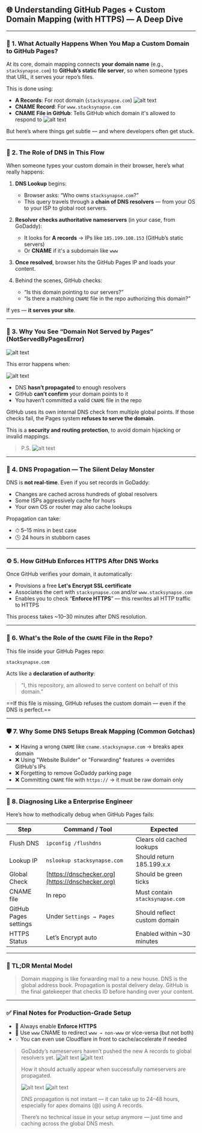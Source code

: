
## 🌐 Understanding GitHub Pages + Custom Domain Mapping (with HTTPS) — A Deep Dive

---

### 🧩 1. What Actually Happens When You Map a Custom Domain to GitHub Pages?

At its core, domain mapping connects **your domain name** (e.g., `stacksynapse.com`) to **GitHub’s static file server**, so when someone types that URL, it serves your repo’s files.

This is done using:

* **A Records**: For root domain (`stacksynapse.com`)
![alt text](image-104.png)
* **CNAME Record**: For `www.stacksynapse.com`
* **CNAME File in GitHub**: Tells GitHub which domain it's allowed to respond to
![alt text](image-105.png)

But here’s where things get subtle — and where developers often get stuck.

---

### 🧠 2. The Role of DNS in This Flow

When someone types your custom domain in their browser, here’s what really happens:

1. **DNS Lookup** begins:

   * Browser asks: “Who owns `stacksynapse.com`?”
   * This query travels through a **chain of DNS resolvers** — from your OS to your ISP to global root servers.

2. **Resolver checks authoritative nameservers** (in your case, from GoDaddy):

   * It looks for **A records** → IPs like `185.199.108.153` (GitHub’s static servers)
   * Or **CNAME** if it's a subdomain like `www`

3. **Once resolved**, browser hits the GitHub Pages IP and loads your content.

4. Behind the scenes, GitHub checks:

   * “Is this domain pointing to our servers?”
   * “Is there a matching `CNAME` file in the repo authorizing this domain?”

If yes — **it serves your site**.

---

### 🛑 3. Why You See “Domain Not Served by Pages” (NotServedByPagesError)

![alt text](image-106.png)

This error happens when:

![alt text](image-107.png)

* DNS **hasn’t propagated** to enough resolvers
* GitHub **can’t confirm** your domain points to it
* You haven’t committed a valid `CNAME` file in the repo

GitHub uses its own internal DNS check from multiple global points. If those checks fail, the Pages system **refuses to serve the domain**.

This is a **security and routing protection**, to avoid domain hijacking or invalid mappings.

> P.S. 
> ![alt text](image-108.png)

---

### 📡 4. DNS Propagation — The Silent Delay Monster

DNS is **not real-time**. Even if you set records in GoDaddy:

* Changes are cached across hundreds of global resolvers
* Some ISPs aggressively cache for hours
* Your own OS or router may also cache lookups

Propagation can take:

* ⏱ 5–15 mins in best case
* 🕓 24 hours in stubborn cases

---

### ⚙️ 5. How GitHub Enforces HTTPS After DNS Works

Once GitHub verifies your domain, it automatically:

* Provisions a free **Let's Encrypt SSL certificate**
* Associates the cert with `stacksynapse.com` and/or `www.stacksynapse.com`
* Enables you to check “**Enforce HTTPS**” — this rewrites all HTTP traffic to HTTPS

This process takes \~10–30 minutes after DNS resolution.

---

### 📁 6. What's the Role of the `CNAME` File in the Repo?

This file inside your GitHub Pages repo:

```
stacksynapse.com
```

Acts like a **declaration of authority**:

> “I, this repository, am allowed to serve content on behalf of this domain.”

==If this file is missing, GitHub refuses the custom domain — even if the DNS is perfect.==

---

### 🛡️ 7. Why Some DNS Setups Break Mapping (Common Gotchas)

* ❌ Having a wrong `CNAME` like `cname.stacksynapse.com` → breaks apex domain
* ❌ Using "Website Builder" or "Forwarding" features → overrides GitHub's IPs
* ❌ Forgetting to remove GoDaddy parking page
* ❌ Committing `CNAME` file with `https://` → it must be raw domain only

---

### 🧪 8. Diagnosing Like a Enterprise Engineer

Here’s how to methodically debug when GitHub Pages fails:

| Step                  | Command / Tool                                   | Expected                        |
| --------------------- | ------------------------------------------------ | ------------------------------- |
| Flush DNS             | `ipconfig /flushdns`                             | Clears old cached lookups       |
| Lookup IP             | `nslookup stacksynapse.com`                      | Should return 185.199.x.x       |
| Global Check          | [https://dnschecker.org](https://dnschecker.org) | Should be green ticks           |
| CNAME file            | In repo                                          | Must contain `stacksynapse.com` |
| GitHub Pages settings | Under `Settings → Pages`                         | Should reflect custom domain    |
| HTTPS Status          | Let’s Encrypt auto                               | Enabled within \~30 minutes     |

---

### 🧠 TL;DR Mental Model

> Domain mapping is like forwarding mail to a new house. DNS is the global address book. Propagation is postal delivery delay. GitHub is the final gatekeeper that checks ID before handing over your content.

---

### ✅ Final Notes for Production-Grade Setup

* 🔐 Always enable **Enforce HTTPS**
* 🔁 Use `www` CNAME to redirect `www → non-www` or vice-versa (but not both)
* 💡 You can even use Cloudflare in front to cache/accelerate if needed

> GoDaddy’s nameservers haven’t pushed the new A records to global resolvers yet.
> ![alt text](image-109.png)
> ![alt text](image-110.png)
>
> How it should actually appear when successfully nameservers are propagated. 
>
> ![alt text](image-111.png)
> ![alt text](image-112.png)
>
> DNS propagation is not instant — it can take up to 24–48 hours, especially for apex domains (@) using A records.
>
> There’s no technical issue in your setup anymore — just time and caching across the global DNS mesh.